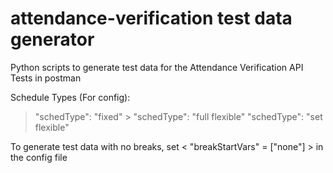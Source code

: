 # attendance-verification test data generator
 Python scripts to generate test data for the Attendance Verification API Tests in postman

Schedule Types (For config):
> "schedType": "fixed" >
> "schedType": "full flexible"
> "schedType": "set flexible" 

To generate test data with no breaks, set < "breakStartVars" = ["none"] > in the config file